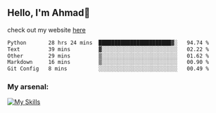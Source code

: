 
## Hello, I'm Ahmad👋

check out my website [here](https://ahmadalwi.com/)

<!--START_SECTION:waka-->

```txt
Python       28 hrs 24 mins  ███████████████████████▓░   94.74 %
Text         39 mins         ▓░░░░░░░░░░░░░░░░░░░░░░░░   02.22 %
Other        29 mins         ▒░░░░░░░░░░░░░░░░░░░░░░░░   01.62 %
Markdown     16 mins         ▒░░░░░░░░░░░░░░░░░░░░░░░░   00.90 %
Git Config   8 mins          ░░░░░░░░░░░░░░░░░░░░░░░░░   00.49 %
```

<!--END_SECTION:waka-->

### My arsenal:

[![My Skills](https://skillicons.dev/icons?i=js,ts,py,go,react,nextjs,svelte,nodejs,django,tailwind,html,css,sass,firebase,mongodb,postgres,mysql,redis,git,github,docker,vscode,figma,godot)](https://skillicons.dev)
